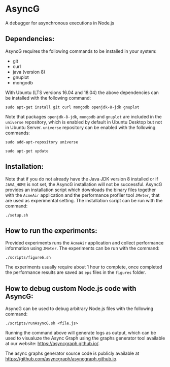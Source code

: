 # AsyncG
A debugger for asynchronous executions in Node.js

## Dependencies:
AsyncG requires the following commands to be installed in your system:

* git
* curl
* java (version 8)
* gnuplot
* mongodb

With Ubuntu (LTS versions 16.04 and 18.04) the above dependencies can be installed with the following command:

```console
sudo apt-get install git curl mongodb openjdk-8-jdk gnuplot
```

Note that packages ```openjdk-8-jdk```, ```mongodb``` and ```gnuplot``` are included in the ```universe``` repository, which is enabled by default in Ubuntu Desktop but not in Ubuntu Server. ```universe``` repository can be enabled with the following commands:

```console 
sudo add-apt-repository universe

sudo apt-get update
```

## Installation:
Note that if you do not already have the Java JDK version 8 installed or if ```JAVA_HOME``` is not set, the AsyncG installation will not be successful.
AsyncG provides an installation script which downloads the binary files together with the ```AcmeAir``` application and the performance profiler tool ```JMeter```, that are used as experimental setting.
The installation script can be run with the command:
```console
./setup.sh
```

## How to run the experiments:
Provided experiments runs the ```AcmeAir``` application and collect performance information using ```JMeter```. The experiments can be run with the command:
```console
./scripts/figure6.sh
```

The experiments usually require about 1 hour to complete, once completed the performance results are saved as ```eps``` files in the ```figures``` folder.


## How to debug custom Node.js code with AsyncG:
AsyncG can be used to debug arbitrary Node.js files with the following command:

```console
./scripts/runAsyncG.sh <file.js>
```
Running the command above will generate logs as output, which can be used to visualuze the Async Graph using the graphs generator tool available at our website: <https://asyncgraph.github.io/>.

The async graphs generator source code is publicly available at <https://github.com/asyncgraph/asyncgraph.github.io>.

